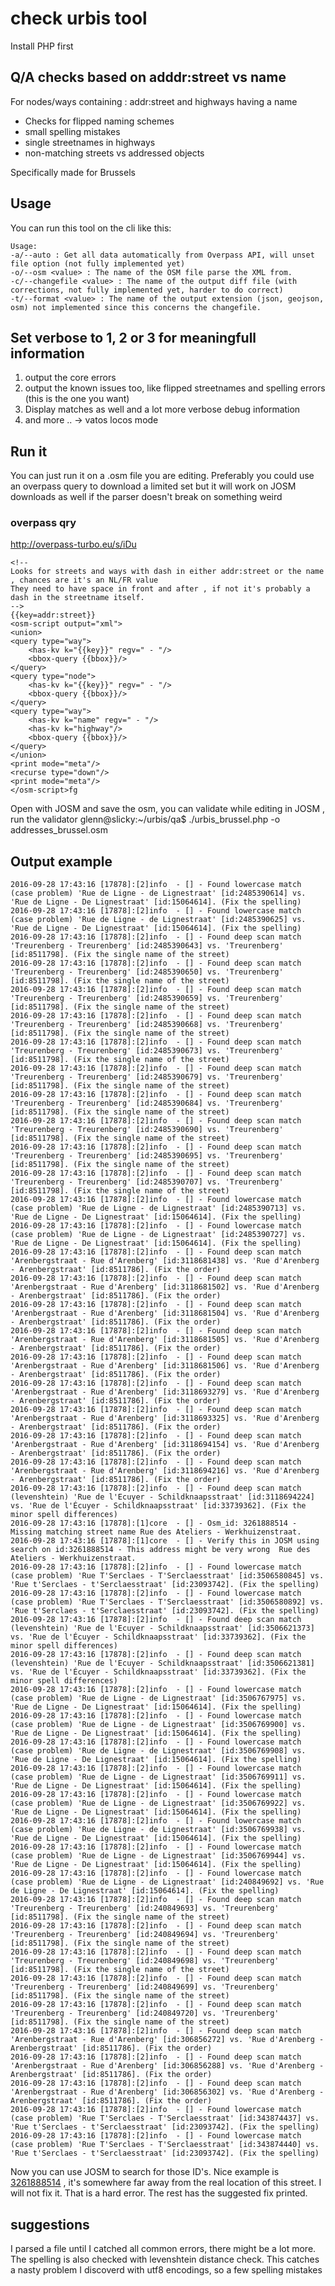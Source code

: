 # check urbis tool

Install PHP first

## Q/A checks based on adddr:street vs name

For nodes/ways containing : addr:street and
highways having a name

 - Checks for flipped naming schemes
 - small spelling mistakes
 - single streetnames in highways
 - non-matching streets vs addressed objects

Specifically made for Brussels

## Usage

You can run this tool on the cli like this:

    Usage:
    -a/--auto : Get all data automatically from Overpass API, will unset file option (not fully implemented yet)
    -o/--osm <value> : The name of the OSM file parse the XML from.
    -c/--changefile <value> : The name of the output diff file (with corrections, not fully implemented yet, harder to do correct)
    -t/--format <value> : The name of the output extension (json, geojson, osm) not implemented since this concerns the changefile.

## Set verbose to 1, 2 or 3 for meaningfull information

1. output the core errors 
2. output the known issues too, like flipped streetnames and spelling errors  (this is the one you want)
3. Display matches as well and a lot more verbose debug information
4. and more .. -> vatos locos mode

## Run it

You can just run it on a .osm file you are editing.  Preferably you could use an overpass query to download a limited set but it will work on JOSM downloads as well if the parser doesn't break on something weird

### overpass qry

http://overpass-turbo.eu/s/iDu

    <!--
    Looks for streets and ways with dash in either addr:street or the name , chances are it's an NL/FR value
    They need to have space in front and after , if not it's probably a dash in the streetname itself.
    -->
    {{key=addr:street}}
    <osm-script output="xml">
    <union>
    <query type="way">
        <has-kv k="{{key}}" regv=" - "/>
        <bbox-query {{bbox}}/>
    </query>
    <query type="node">
        <has-kv k="{{key}}" regv=" - "/>
        <bbox-query {{bbox}}/>
    </query>
    <query type="way">
        <has-kv k="name" regv=" - "/>
        <has-kv k="highway"/>
        <bbox-query {{bbox}}/>
    </query>
    </union>
    <print mode="meta"/>
    <recurse type="down"/>
    <print mode="meta"/>
    </osm-script>fg

Open with JOSM and save the osm, you can validate while editing in JOSM , run the validator
    glenn@slicky:~/urbis/qa$ ./urbis_brussel.php -o addresses_brussel.osm

## Output example

    2016-09-28 17:43:16 [17878]:[2]info  - [] - Found lowercase match (case problem) 'Rue de Ligne - de Lignestraat' [id:2485390614] vs. 'Rue de Ligne - De Lignestraat' [id:15064614]. (Fix the spelling)
    2016-09-28 17:43:16 [17878]:[2]info  - [] - Found lowercase match (case problem) 'Rue de Ligne - de Lignestraat' [id:2485390625] vs. 'Rue de Ligne - De Lignestraat' [id:15064614]. (Fix the spelling)
    2016-09-28 17:43:16 [17878]:[2]info  - [] - Found deep scan match 'Treurenberg - Treurenberg' [id:2485390643] vs. 'Treurenberg' [id:8511798]. (Fix the single name of the street)
    2016-09-28 17:43:16 [17878]:[2]info  - [] - Found deep scan match 'Treurenberg - Treurenberg' [id:2485390650] vs. 'Treurenberg' [id:8511798]. (Fix the single name of the street)
    2016-09-28 17:43:16 [17878]:[2]info  - [] - Found deep scan match 'Treurenberg - Treurenberg' [id:2485390659] vs. 'Treurenberg' [id:8511798]. (Fix the single name of the street)
    2016-09-28 17:43:16 [17878]:[2]info  - [] - Found deep scan match 'Treurenberg - Treurenberg' [id:2485390668] vs. 'Treurenberg' [id:8511798]. (Fix the single name of the street)
    2016-09-28 17:43:16 [17878]:[2]info  - [] - Found deep scan match 'Treurenberg - Treurenberg' [id:2485390673] vs. 'Treurenberg' [id:8511798]. (Fix the single name of the street)
    2016-09-28 17:43:16 [17878]:[2]info  - [] - Found deep scan match 'Treurenberg - Treurenberg' [id:2485390679] vs. 'Treurenberg' [id:8511798]. (Fix the single name of the street)
    2016-09-28 17:43:16 [17878]:[2]info  - [] - Found deep scan match 'Treurenberg - Treurenberg' [id:2485390684] vs. 'Treurenberg' [id:8511798]. (Fix the single name of the street)
    2016-09-28 17:43:16 [17878]:[2]info  - [] - Found deep scan match 'Treurenberg - Treurenberg' [id:2485390690] vs. 'Treurenberg' [id:8511798]. (Fix the single name of the street)
    2016-09-28 17:43:16 [17878]:[2]info  - [] - Found deep scan match 'Treurenberg - Treurenberg' [id:2485390695] vs. 'Treurenberg' [id:8511798]. (Fix the single name of the street)
    2016-09-28 17:43:16 [17878]:[2]info  - [] - Found deep scan match 'Treurenberg - Treurenberg' [id:2485390707] vs. 'Treurenberg' [id:8511798]. (Fix the single name of the street)
    2016-09-28 17:43:16 [17878]:[2]info  - [] - Found lowercase match (case problem) 'Rue de Ligne - de Lignestraat' [id:2485390713] vs. 'Rue de Ligne - De Lignestraat' [id:15064614]. (Fix the spelling)
    2016-09-28 17:43:16 [17878]:[2]info  - [] - Found lowercase match (case problem) 'Rue de Ligne - de Lignestraat' [id:2485390727] vs. 'Rue de Ligne - De Lignestraat' [id:15064614]. (Fix the spelling)
    2016-09-28 17:43:16 [17878]:[2]info  - [] - Found deep scan match 'Arenbergstraat - Rue d'Arenberg' [id:3118681438] vs. 'Rue d'Arenberg - Arenbergstraat' [id:8511786]. (Fix the order)
    2016-09-28 17:43:16 [17878]:[2]info  - [] - Found deep scan match 'Arenbergstraat - Rue d'Arenberg' [id:3118681502] vs. 'Rue d'Arenberg - Arenbergstraat' [id:8511786]. (Fix the order)
    2016-09-28 17:43:16 [17878]:[2]info  - [] - Found deep scan match 'Arenbergstraat - Rue d'Arenberg' [id:3118681504] vs. 'Rue d'Arenberg - Arenbergstraat' [id:8511786]. (Fix the order)
    2016-09-28 17:43:16 [17878]:[2]info  - [] - Found deep scan match 'Arenbergstraat - Rue d'Arenberg' [id:3118681505] vs. 'Rue d'Arenberg - Arenbergstraat' [id:8511786]. (Fix the order)
    2016-09-28 17:43:16 [17878]:[2]info  - [] - Found deep scan match 'Arenbergstraat - Rue d'Arenberg' [id:3118681506] vs. 'Rue d'Arenberg - Arenbergstraat' [id:8511786]. (Fix the order)
    2016-09-28 17:43:16 [17878]:[2]info  - [] - Found deep scan match 'Arenbergstraat - Rue d'Arenberg' [id:3118693279] vs. 'Rue d'Arenberg - Arenbergstraat' [id:8511786]. (Fix the order)
    2016-09-28 17:43:16 [17878]:[2]info  - [] - Found deep scan match 'Arenbergstraat - Rue d'Arenberg' [id:3118693325] vs. 'Rue d'Arenberg - Arenbergstraat' [id:8511786]. (Fix the order)
    2016-09-28 17:43:16 [17878]:[2]info  - [] - Found deep scan match 'Arenbergstraat - Rue d'Arenberg' [id:3118694154] vs. 'Rue d'Arenberg - Arenbergstraat' [id:8511786]. (Fix the order)
    2016-09-28 17:43:16 [17878]:[2]info  - [] - Found deep scan match 'Arenbergstraat - Rue d'Arenberg' [id:3118694216] vs. 'Rue d'Arenberg - Arenbergstraat' [id:8511786]. (Fix the order)
    2016-09-28 17:43:16 [17878]:[2]info  - [] - Found deep scan match (levenshtein) 'Rue de l'Ecuyer - Schildknaapsstraat' [id:3118694224] vs. 'Rue de l'Écuyer - Schildknaapsstraat' [id:33739362]. (Fix the minor spell differences)
    2016-09-28 17:43:16 [17878]:[1]core  - [] - Osm_id: 3261888514 - Missing matching street name Rue des Ateliers - Werkhuizenstraat.
    2016-09-28 17:43:16 [17878]:[1]core  - [] - Verify this in JOSM using search on id:3261888514 - This address might be very wrong  Rue des Ateliers - Werkhuizenstraat.
    2016-09-28 17:43:16 [17878]:[2]info  - [] - Found lowercase match (case problem) 'Rue T'Serclaes - T'Serclaesstraat' [id:3506580845] vs. 'Rue t'Serclaes - t'Serclaesstraat' [id:23093742]. (Fix the spelling)
    2016-09-28 17:43:16 [17878]:[2]info  - [] - Found lowercase match (case problem) 'Rue T'Serclaes - T'Serclaesstraat' [id:3506580892] vs. 'Rue t'Serclaes - t'Serclaesstraat' [id:23093742]. (Fix the spelling)
    2016-09-28 17:43:16 [17878]:[2]info  - [] - Found deep scan match (levenshtein) 'Rue de l'Ecuyer - Schildknaapsstraat' [id:3506621373] vs. 'Rue de l'Écuyer - Schildknaapsstraat' [id:33739362]. (Fix the minor spell differences)
    2016-09-28 17:43:16 [17878]:[2]info  - [] - Found deep scan match (levenshtein) 'Rue de l'Ecuyer - Schildknaapsstraat' [id:3506621381] vs. 'Rue de l'Écuyer - Schildknaapsstraat' [id:33739362]. (Fix the minor spell differences)
    2016-09-28 17:43:16 [17878]:[2]info  - [] - Found lowercase match (case problem) 'Rue de Ligne - de Lignestraat' [id:3506767975] vs. 'Rue de Ligne - De Lignestraat' [id:15064614]. (Fix the spelling)
    2016-09-28 17:43:16 [17878]:[2]info  - [] - Found lowercase match (case problem) 'Rue de Ligne - de Lignestraat' [id:3506769900] vs. 'Rue de Ligne - De Lignestraat' [id:15064614]. (Fix the spelling)
    2016-09-28 17:43:16 [17878]:[2]info  - [] - Found lowercase match (case problem) 'Rue de Ligne - de Lignestraat' [id:3506769908] vs. 'Rue de Ligne - De Lignestraat' [id:15064614]. (Fix the spelling)
    2016-09-28 17:43:16 [17878]:[2]info  - [] - Found lowercase match (case problem) 'Rue de Ligne - de Lignestraat' [id:3506769911] vs. 'Rue de Ligne - De Lignestraat' [id:15064614]. (Fix the spelling)
    2016-09-28 17:43:16 [17878]:[2]info  - [] - Found lowercase match (case problem) 'Rue de Ligne - de Lignestraat' [id:3506769922] vs. 'Rue de Ligne - De Lignestraat' [id:15064614]. (Fix the spelling)
    2016-09-28 17:43:16 [17878]:[2]info  - [] - Found lowercase match (case problem) 'Rue de Ligne - de Lignestraat' [id:3506769938] vs. 'Rue de Ligne - De Lignestraat' [id:15064614]. (Fix the spelling)
    2016-09-28 17:43:16 [17878]:[2]info  - [] - Found lowercase match (case problem) 'Rue de Ligne - de Lignestraat' [id:3506769944] vs. 'Rue de Ligne - De Lignestraat' [id:15064614]. (Fix the spelling)
    2016-09-28 17:43:16 [17878]:[2]info  - [] - Found lowercase match (case problem) 'Rue de Ligne - de Lignestraat' [id:240849692] vs. 'Rue de Ligne - De Lignestraat' [id:15064614]. (Fix the spelling)
    2016-09-28 17:43:16 [17878]:[2]info  - [] - Found deep scan match 'Treurenberg - Treurenberg' [id:240849693] vs. 'Treurenberg' [id:8511798]. (Fix the single name of the street)
    2016-09-28 17:43:16 [17878]:[2]info  - [] - Found deep scan match 'Treurenberg - Treurenberg' [id:240849694] vs. 'Treurenberg' [id:8511798]. (Fix the single name of the street)
    2016-09-28 17:43:16 [17878]:[2]info  - [] - Found deep scan match 'Treurenberg - Treurenberg' [id:240849698] vs. 'Treurenberg' [id:8511798]. (Fix the single name of the street)
    2016-09-28 17:43:16 [17878]:[2]info  - [] - Found deep scan match 'Treurenberg - Treurenberg' [id:240849699] vs. 'Treurenberg' [id:8511798]. (Fix the single name of the street)
    2016-09-28 17:43:16 [17878]:[2]info  - [] - Found deep scan match 'Treurenberg - Treurenberg' [id:240849720] vs. 'Treurenberg' [id:8511798]. (Fix the single name of the street)
    2016-09-28 17:43:16 [17878]:[2]info  - [] - Found deep scan match 'Arenbergstraat - Rue d'Arenberg' [id:306856272] vs. 'Rue d'Arenberg - Arenbergstraat' [id:8511786]. (Fix the order)
    2016-09-28 17:43:16 [17878]:[2]info  - [] - Found deep scan match 'Arenbergstraat - Rue d'Arenberg' [id:306856288] vs. 'Rue d'Arenberg - Arenbergstraat' [id:8511786]. (Fix the order)
    2016-09-28 17:43:16 [17878]:[2]info  - [] - Found deep scan match 'Arenbergstraat - Rue d'Arenberg' [id:306856302] vs. 'Rue d'Arenberg - Arenbergstraat' [id:8511786]. (Fix the order)
    2016-09-28 17:43:16 [17878]:[2]info  - [] - Found lowercase match (case problem) 'Rue T'Serclaes - T'Serclaesstraat' [id:343874437] vs. 'Rue t'Serclaes - t'Serclaesstraat' [id:23093742]. (Fix the spelling)
    2016-09-28 17:43:16 [17878]:[2]info  - [] - Found lowercase match (case problem) 'Rue T'Serclaes - T'Serclaesstraat' [id:343874440] vs. 'Rue t'Serclaes - t'Serclaesstraat' [id:23093742]. (Fix the spelling)

Now you can use JOSM to search for those ID's.  Nice example is [3261888514](http://www.openstreetmap.org/node/3261888514) , it's somewhere far away from the real location of this street.  I will not fix it. That is a hard error.  The rest has the suggested fix printed.

## suggestions

I parsed a file until I catched all common errors, there might be a lot more.  The spelling is also checked with levenshtein distance check.  This catches a nasty problem I discoverd with utf8 encodings, so a few spelling mistakes

##

